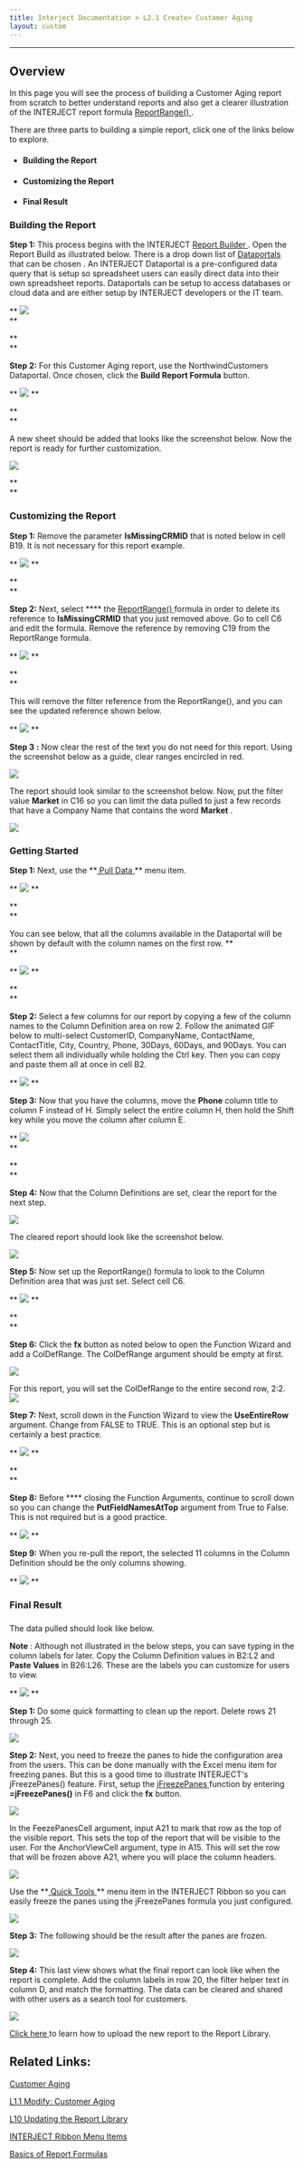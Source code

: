 ```yaml
---
title: Interject Documentation > L2.1 Create> Customer Aging
layout: custom
---
```

* * *

##  **Overview**

In this page you will see the process of building a Customer Aging report from scratch to better understand reports and also get a clearer illustration of the INTERJECT report formula [ ReportRange() ](/wIndex/ReportRange_61702199.html) . 

There are three parts to building a simple report, click one of the links below to explore. 

  * ####  Building the Report 

  * ####  Customizing the Report 

  * ####  Final Result 




### 

###  Building the Report 

**Step 1:** This process begins with the INTERJECT [ Report Builder ](https://interject.atlassian.net/wiki/display/ID/Interject+Ribbon+Menu+Items#InterjectRibbonMenuItems-ReportBuilder) . Open the Report Build as illustrated below. There is a drop down list of  [ Dataportals ](/wApps/Common-Dataportal-Index_127795984.html) that can be chosen  . An INTERJECT Dataportal is a pre-configured data query that is setup so spreadsheet users can easily direct data into their own spreadsheet reports. Dataportals can be setup to access databases or cloud data and are either setup by INTERJECT developers or the IT team. 

** ![](attachments/128429314/128555750.png)   
**

**  
**

**Step 2:** For this Customer Aging report, use the NorthwindCustomers Dataportal. Once chosen, click the **Build Report Formula** button. 

** ![](attachments/128429314/128562892.png) **

**  
**

A new sheet should be added that looks like the screenshot below. Now the report is ready for further customization. 

![](attachments/128429314/128586565.png)

  


**   
**

###  Customizing the Report 

**Step 1:** Remove the parameter **IsMissingCRMID** that is noted below in cell B19. It is not necessary for this report example. 

** ![](attachments/128429314/128586510.png) **

**  
**

**Step 2:** Next, select **** the [ ReportRange() ](/wIndex/ReportRange_61702199.html) formula in order to delete its reference to **IsMissingCRMID** that you just removed above. Go to cell C6 and edit the formula. Remove the reference by removing C19 from the ReportRange formula. 

** ![](attachments/128429314/128586748.png) **

**  
**

This will remove the filter reference from the ReportRange(), and you can see the updated reference shown below. 

** ![](attachments/128429314/128586685.png) **

  


**Step 3** **:** Now clear the rest of the text you do not need for this report. Using the screenshot below as a guide, clear ranges encircled in red. 

![](attachments/128429314/129013931.png)

  


The report should look similar to the screenshot below. Now, put the filter value **Market** in C16 so you can limit the data pulled to just a few records that have a Company Name that contains the word **Market** . 

![](attachments/128429314/129013899.png)

###  Getting Started 

**Step 1:** Next, use the **[ Pull Data ](wGetStarted/INTERJECT-Ribbon-Menu-Items_83689479.html) ** menu item. 

** ![](attachments/128429314/129014075.png) **

**  
**

You can see below, that all the columns available in the Dataportal will be shown by default with the column names on the first row. **  
**

** ![](attachments/128429314/129014131.png) **

**  
**

**Step 2:** Select a few columns for our report by copying a few of the column names to the Column Definition area on row 2. Follow the animated GIF below to multi-select CustomerID, CompanyName, ContactName, ContactTitle, City, Country, Phone, 30Days, 60Days, and 90Days. You can select them all individually while holding the Ctrl key. Then you can copy and paste them all at once in cell B2. 

** ![](attachments/128429314/129015366.gif) **

  


**Step 3:** Now that you have the columns, move the **Phone** column title to column F instead of H. Simply select the entire column H, then hold the Shift key while you move the column after column E. 

** ![](attachments/128429314/129015531.png)   
**

**  
**

**Step 4:** Now that the Column Definitions are set, clear the report for the next step. 

![](attachments/128429314/129042368.png)

  


The cleared report should look like the screenshot below. 

![](attachments/128429314/129042390.png)

  


**Step 5:** Now set up the ReportRange() formula to look to the Column Definition area that was just set. Select cell C6. 

** ![](attachments/128429314/129112240.png) **

**  
**

**Step 6:** Click the **fx** button as noted below to open the Function Wizard and add a ColDefRange. The ColDefRange argument should be empty at first. 

![](attachments/128429314/129113393.png)

  


For this report, you will set the ColDefRange to the entire second row, 2:2.  ![](attachments/128429314/129113795.png)

  


**Step 7:** Next, scroll down in the Function Wizard to view the **UseEntireRow** argument. Change from FALSE to TRUE. This is an optional step but is certainly a best practice. 

** ![](attachments/128429314/129112353.png) **

**  
**

**Step 8:** Before **** closing the Function Arguments, continue to scroll down so you can change the **PutFieldNamesAtTop** argument from True to False. This is not required but is a good practice. 

** ![](attachments/128429314/129112465.png) **

  


**Step 9:** When you re-pull the report, the selected 11 columns in the Column Definition should be the only columns showing. 

** ![](attachments/128429314/129113028.png) **

###  Final Result 

### 

The data pulled should look like below. 

**Note** : Although not illustrated in the below steps, you can save typing in the column labels for later. Copy the Column Definition values in B2:L2 and **Paste Values** in B26:L26. These are the labels you can customize for users to view. 

** ![](attachments/128429314/129113306.png) **

  


**Step 1:** Do some quick formatting to clean up the report. Delete rows 21 through 25. 

![](attachments/128429314/129042821.gif)

  


**Step 2:** Next, you need to freeze the panes to hide the configuration area from the users. This can be done manually with the Excel menu item for freezing panes. But this is a good time to illustrate INTERJECT's jFreezePanes() feature. First, setup the [ jFreezePanes ](/wPortal/INTERJECT-Ribbon-Menu-Items_83689479.html) function by entering **=jFreezePanes()** in F6 and click the **fx** button. 

![](attachments/128429314/129731976.png)

  


In the FeezePanesCell argument, input A21 to mark that row as the top of the visible report. This sets the top of the report that will be visible to the user. For the AnchorViewCell argument, type in A15. This will set the row that will be frozen above A21, where you will place the column headers. 

![](attachments/128429314/129731258.png?width=773)

  


Use the **[ Quick Tools ](wGetStarted/INTERJECT-Ribbon-Menu-Items_83689479.html) ** menu item in the INTERJECT Ribbon so you can easily freeze the panes using the jFreezePanes formula you just configured. 

![](attachments/128429314/129043495.png)

  


**Step 3:** The following should be the result after the panes are frozen. 

![](attachments/128429314/129732273.png)

  


**Step 4:** This last view shows what the final report can look like when the report is complete. Add the column labels in row 20, the filter helper text in column D, and match the formatting. The data can be cleared and shared with other users as a search tool for customers. 

![](attachments/128429314/129731354.png)

  


[ Click here ](wAbout/Report-Library-Basics_61702517.html) to learn how to upload the new report to the Report Library. 

  


##  Related Links: 

[ Customer Aging ](/wAbout/Customer-Aging_128091294.html)

[ L1.1 Modify: Customer Aging ](wGetStarted/L-Modify-CustomerAging_128428927.html)

[ L10 Updating the Report Library ](/wGetStarted/L10-Updating-the-Report-Library_62849583.html)

[ INTERJECT Ribbon Menu Items ](INTERJECT-Ribbon-Menu-Items_83689479.html)

[ Basics of Report Formulas ](/wAbout/Basics-of-Report-Formulas_61702189.html)

  

